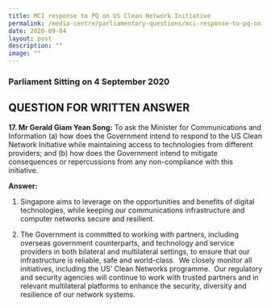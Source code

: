 ```yaml
---
title: MCI response to PQ on US Clean Network Initiative
permalink: /media-centre/parliamentary-questions/mci-response-to-pq-on-us-clean-network-initiative/
date: 2020-09-04
layout: post
description: ""
image: ""
---
```

### Parliament Sitting on 4 September 2020

QUESTION FOR WRITTEN ANSWER
---------------------------

  
**17. Mr Gerald Giam Yean Song:** To ask the Minister for Communications and Information (a) how does the Government intend to respond to the US Clean Network Initiative while maintaining access to technologies from different providers; and (b) how does the Government intend to mitigate consequences or repercussions from any non-compliance with this initiative.   
  
**Answer:**

1. Singapore aims to leverage on the opportunities and benefits of digital technologies, while keeping our communications infrastructure and computer networks secure and resilient.  
  
2. The Government is committed to working with partners, including overseas government counterparts, and technology and service providers in both bilateral and multilateral settings, to ensure that our infrastructure is reliable, safe and world-class.  We closely monitor all initiatives, including the US’ Clean Networks programme.  Our regulatory and security agencies will continue to work with trusted partners and in relevant multilateral platforms to enhance the security, diversity and resilience of our network systems.